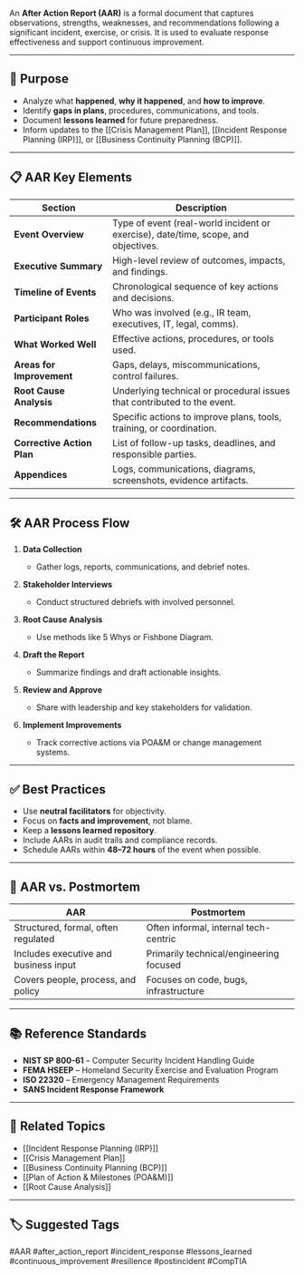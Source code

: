 An **After Action Report (AAR)** is a formal document that captures observations, strengths, weaknesses, and recommendations following a significant incident, exercise, or crisis. It is used to evaluate response effectiveness and support continuous improvement.

---

## 🎯 Purpose

- Analyze what **happened**, **why it happened**, and **how to improve**.
- Identify **gaps in plans**, procedures, communications, and tools.
- Document **lessons learned** for future preparedness.
- Inform updates to the [[Crisis Management Plan]], [[Incident Response Planning (IRP)]], or [[Business Continuity Planning (BCP)]].

---

## 📋 AAR Key Elements

| Section                     | Description                                                                 |
|-----------------------------|-----------------------------------------------------------------------------|
| **Event Overview**          | Type of event (real-world incident or exercise), date/time, scope, and objectives. |
| **Executive Summary**       | High-level review of outcomes, impacts, and findings.                       |
| **Timeline of Events**      | Chronological sequence of key actions and decisions.                        |
| **Participant Roles**       | Who was involved (e.g., IR team, executives, IT, legal, comms).             |
| **What Worked Well**        | Effective actions, procedures, or tools used.                               |
| **Areas for Improvement**   | Gaps, delays, miscommunications, control failures.                         |
| **Root Cause Analysis**     | Underlying technical or procedural issues that contributed to the event.    |
| **Recommendations**         | Specific actions to improve plans, tools, training, or coordination.        |
| **Corrective Action Plan**  | List of follow-up tasks, deadlines, and responsible parties.                |
| **Appendices**              | Logs, communications, diagrams, screenshots, evidence artifacts.           |

---

## 🛠 AAR Process Flow

1. **Data Collection**
   - Gather logs, reports, communications, and debrief notes.

2. **Stakeholder Interviews**
   - Conduct structured debriefs with involved personnel.

3. **Root Cause Analysis**
   - Use methods like 5 Whys or Fishbone Diagram.

4. **Draft the Report**
   - Summarize findings and draft actionable insights.

5. **Review and Approve**
   - Share with leadership and key stakeholders for validation.

6. **Implement Improvements**
   - Track corrective actions via POA&M or change management systems.

---

## ✅ Best Practices

- Use **neutral facilitators** for objectivity.
- Focus on **facts and improvement**, not blame.
- Keep a **lessons learned repository**.
- Include AARs in audit trails and compliance records.
- Schedule AARs within **48–72 hours** of the event when possible.

---

## 🔁 AAR vs. Postmortem

| AAR                             | Postmortem                              |
|----------------------------------|------------------------------------------|
| Structured, formal, often regulated | Often informal, internal tech-centric    |
| Includes executive and business input | Primarily technical/engineering focused |
| Covers people, process, and policy | Focuses on code, bugs, infrastructure    |

---

## 📚 Reference Standards

- **NIST SP 800-61** – Computer Security Incident Handling Guide  
- **FEMA HSEEP** – Homeland Security Exercise and Evaluation Program  
- **ISO 22320** – Emergency Management Requirements  
- **SANS Incident Response Framework**

---

## 🧩 Related Topics

- [[Incident Response Planning (IRP)]]
- [[Crisis Management Plan]]
- [[Business Continuity Planning (BCP)]]
- [[Plan of Action & Milestones (POA&M)]]
- [[Root Cause Analysis]]

---

## 🏷 Suggested Tags

#AAR #after_action_report #incident_response #lessons_learned #continuous_improvement #resilience #postincident #CompTIA

